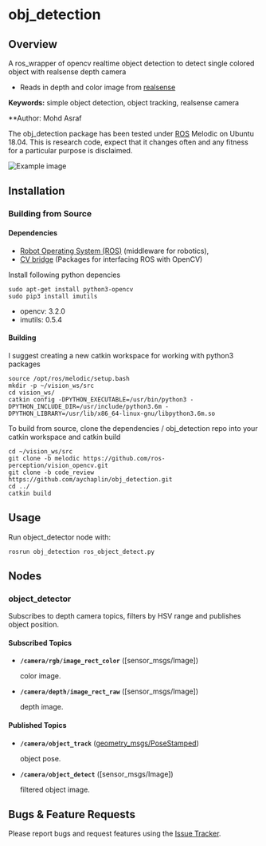 # obj_detection


## Overview

A ros_wrapper of opencv realtime object detection to detect single colored object with realsense depth camera
- Reads in depth and color image from [realsense](https://github.com/IntelRealSense/realsense-ros)

**Keywords:** simple object detection, object tracking, realsense camera


**Author: Mohd Asraf <br />

The obj_detection package has been tested under [ROS] Melodic on Ubuntu 18.04.
This is research code, expect that it changes often and any fitness for a particular purpose is disclaimed.


![Example image](doc/example.jpg)


## Installation

### Building from Source

#### Dependencies

- [Robot Operating System (ROS)](http://wiki.ros.org) (middleware for robotics),
- [CV bridge](http://wiki.ros.org/cv_bridge) (Packages for interfacing ROS with OpenCV)
 
Install following python depencies

	sudo apt-get install python3-opencv
	sudo pip3 install imutils

- opencv: 3.2.0
- imutils: 0.5.4

#### Building

I suggest creating a new catkin workspace for working with python3 packages

	source /opt/ros/melodic/setup.bash
	mkdir -p ~/vision_ws/src
	cd vision_ws/
	catkin config -DPYTHON_EXECUTABLE=/usr/bin/python3 -DPYTHON_INCLUDE_DIR=/usr/include/python3.6m -DPYTHON_LIBRARY=/usr/lib/x86_64-linux-gnu/libpython3.6m.so
  
To build from source, clone the dependencies / obj_detection repo into your catkin workspace and catkin build

	cd ~/vision_ws/src
	git clone -b melodic https://github.com/ros-perception/vision_opencv.git
	git clone -b code_review https://github.com/aychaplin/obj_detection.git
	cd ../
	catkin build


## Usage

  
Run object_detector node with:

	rosrun obj_detection ros_object_detect.py


## Nodes

### object_detector

Subscribes to depth camera topics, filters by HSV range and publishes object position.


#### Subscribed Topics

* **`/camera/rgb/image_rect_color`** ([sensor_msgs/Image])

	color image.
  
* **`/camera/depth/image_rect_raw`** ([sensor_msgs/Image])

	depth image.

#### Published Topics

* **`/camera/object_track`** ([geometry_msgs/PoseStamped])

	object pose.
  
* **`/camera/object_detect`** ([sensor_msgs/Image])

	filtered object image.

## Bugs & Feature Requests

Please report bugs and request features using the [Issue Tracker](https://github.com/aychaplin/obj_detection/issues).

[ROS]: http://www.ros.org
[geometry_msgs/PoseStamped]: http://docs.ros.org/en/melodic/api/geometry_msgs/html/msg/PoseStamped.html
